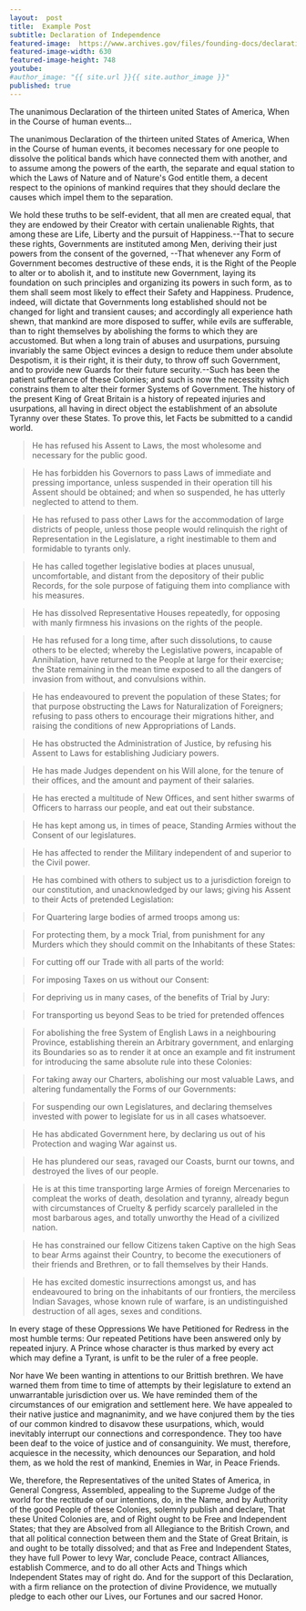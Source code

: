 ```yaml
---
layout:  post
title:  Example Post
subtitle: Declaration of Independence
featured-image:  https://www.archives.gov/files/founding-docs/declaration-of-independence-front-630.jpg
featured-image-width: 630
featured-image-height: 748
youtube:
#author_image: "{{ site.url }}{{ site.author_image }}"
published: true
---
```


<amp-img width="{{page.featured-image-width}}" height="{{page.featured-image-height}}" layout="responsive" src="{{page.featured-image}}"></amp-img>

The unanimous Declaration of the thirteen united States of America, When in the Course of human events...

<!--excerpt-->

The unanimous Declaration of the thirteen united States of America, When in the Course of human events, it becomes necessary for one people to dissolve the political bands which have connected them with another, and to assume among the powers of the earth, the separate and equal station to which the Laws of Nature and of Nature's God entitle them, a decent respect to the opinions of mankind requires that they should declare the causes which impel them to the separation.

We hold these truths to be self-evident, that all men are created equal, that they are endowed by their Creator with certain unalienable Rights, that among these are Life, Liberty and the pursuit of Happiness.--That to secure these rights, Governments are instituted among Men, deriving their just powers from the consent of the governed, --That whenever any Form of Government becomes destructive of these ends, it is the Right of the People to alter or to abolish it, and to institute new Government, laying its foundation on such principles and organizing its powers in such form, as to them shall seem most likely to effect their Safety and Happiness. Prudence, indeed, will dictate that Governments long established should not be changed for light and transient causes; and accordingly all experience hath shewn, that mankind are more disposed to suffer, while evils are sufferable, than to right themselves by abolishing the forms to which they are accustomed. But when a long train of abuses and usurpations, pursuing invariably the same Object evinces a design to reduce them under absolute Despotism, it is their right, it is their duty, to throw off such Government, and to provide new Guards for their future security.--Such has been the patient sufferance of these Colonies; and such is now the necessity which constrains them to alter their former Systems of Government. The history of the present King of Great Britain is a history of repeated injuries and usurpations, all having in direct object the establishment of an absolute Tyranny over these States. To prove this, let Facts be submitted to a candid world.

<amp-img width="630" height="748" layout="responsive" src="{{page.featured-image}}"></amp-img>

> He has refused his Assent to Laws, the most wholesome and necessary for the public good.

> He has forbidden his Governors to pass Laws of immediate and pressing importance, unless suspended in their operation till his Assent should be obtained; and when so suspended, he has utterly neglected to attend to them.

> He has refused to pass other Laws for the accommodation of large districts of people, unless those people would relinquish the right of Representation in the Legislature, a right inestimable to them and formidable to tyrants only.

> He has called together legislative bodies at places unusual, uncomfortable, and distant from the depository of their public Records, for the sole purpose of fatiguing them into compliance with his measures.

> He has dissolved Representative Houses repeatedly, for opposing with manly firmness his invasions on the rights of the people.

> He has refused for a long time, after such dissolutions, to cause others to be elected; whereby the Legislative powers, incapable of Annihilation, have returned to the People at large for their exercise; the State remaining in the mean time exposed to all the dangers of invasion from without, and convulsions within.

> He has endeavoured to prevent the population of these States; for that purpose obstructing the Laws for Naturalization of Foreigners; refusing to pass others to encourage their migrations hither, and raising the conditions of new Appropriations of Lands.

> He has obstructed the Administration of Justice, by refusing his Assent to Laws for establishing Judiciary powers.

> He has made Judges dependent on his Will alone, for the tenure of their offices, and the amount and payment of their salaries.

> He has erected a multitude of New Offices, and sent hither swarms of Officers to harrass our people, and eat out their substance.

> He has kept among us, in times of peace, Standing Armies without the Consent of our legislatures.

> He has affected to render the Military independent of and superior to the Civil power.

> He has combined with others to subject us to a jurisdiction foreign to our constitution, and unacknowledged by our laws; giving his Assent to their Acts of pretended Legislation:

> For Quartering large bodies of armed troops among us:

> For protecting them, by a mock Trial, from punishment for any Murders which they should commit on the Inhabitants of these States:

> For cutting off our Trade with all parts of the world:

> For imposing Taxes on us without our Consent:

> For depriving us in many cases, of the benefits of Trial by Jury:

> For transporting us beyond Seas to be tried for pretended offences

> For abolishing the free System of English Laws in a neighbouring Province, establishing therein an Arbitrary government, and enlarging its Boundaries so as to render it at once an example and fit instrument for introducing the same absolute rule into these Colonies:

> For taking away our Charters, abolishing our most valuable Laws, and altering fundamentally the Forms of our Governments:

> For suspending our own Legislatures, and declaring themselves invested with power to legislate for us in all cases whatsoever.

> He has abdicated Government here, by declaring us out of his Protection and waging War against us.

> He has plundered our seas, ravaged our Coasts, burnt our towns, and destroyed the lives of our people.

> He is at this time transporting large Armies of foreign Mercenaries to compleat the works of death, desolation and tyranny, already begun with circumstances of Cruelty & perfidy scarcely paralleled in the most barbarous ages, and totally unworthy the Head of a civilized nation.

> He has constrained our fellow Citizens taken Captive on the high Seas to bear Arms against their Country, to become the executioners of their friends and Brethren, or to fall themselves by their Hands.

> He has excited domestic insurrections amongst us, and has endeavoured to bring on the inhabitants of our frontiers, the merciless Indian Savages, whose known rule of warfare, is an undistinguished destruction of all ages, sexes and conditions.

In every stage of these Oppressions We have Petitioned for Redress in the most humble terms: Our repeated Petitions have been answered only by repeated injury. A Prince whose character is thus marked by every act which may define a Tyrant, is unfit to be the ruler of a free people.

Nor have We been wanting in attentions to our Brittish brethren. We have warned them from time to time of attempts by their legislature to extend an unwarrantable jurisdiction over us. We have reminded them of the circumstances of our emigration and settlement here. We have appealed to their native justice and magnanimity, and we have conjured them by the ties of our common kindred to disavow these usurpations, which, would inevitably interrupt our connections and correspondence. They too have been deaf to the voice of justice and of consanguinity. We must, therefore, acquiesce in the necessity, which denounces our Separation, and hold them, as we hold the rest of mankind, Enemies in War, in Peace Friends.

We, therefore, the Representatives of the united States of America, in General Congress, Assembled, appealing to the Supreme Judge of the world for the rectitude of our intentions, do, in the Name, and by Authority of the good People of these Colonies, solemnly publish and declare, That these United Colonies are, and of Right ought to be Free and Independent States; that they are Absolved from all Allegiance to the British Crown, and that all political connection between them and the State of Great Britain, is and ought to be totally dissolved; and that as Free and Independent States, they have full Power to levy War, conclude Peace, contract Alliances, establish Commerce, and to do all other Acts and Things which Independent States may of right do. And for the support of this Declaration, with a firm reliance on the protection of divine Providence, we mutually pledge to each other our Lives, our Fortunes and our sacred Honor.
